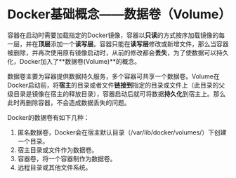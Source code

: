 # Docker基础概念——数据卷（Volume）
容器在启动时需要加载指定的Docker镜像，容器以**只读**的方式按序加载镜像的每一层，并在**顶层**添加一个**读写层**。容器只能在**读写层**修改或新增文件，那么当容器被删除，并再次使用原有镜像启动时，从前的修改都会**丢失**，为了使数据可以持久化，Docker加入了**数据卷(Volume)**的概念。

数据卷主要为容器提供数据持久服务，多个容器可共享一个数据卷。Volume在Docker启动前，将**宿主**的目录或者文件**链接到**指定的目录或文件上（此目录的父级目录是镜像在宿主的释放目录），容器启动后就可将数据**持久化**到宿主上。那么此时再删除容器，不会造成数据丢失的问题。

Docker的数据卷有如下几种：
1. 匿名数据卷，Docker会在宿主默认目录（/var/lib/docker/volumes/）下创建一个目录。
2. 宿主目录或文件作为数据卷。
3. 容器卷，将一个容器制作为数据卷。
4. 远程目录或其他文件系统。
